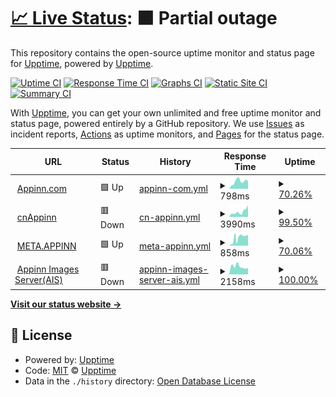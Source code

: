 # [📈 Live Status](https://status.appinn.com): <!--live status--> **🟧 Partial outage**

This repository contains the open-source uptime monitor and status page for [Upptime](https://upptime.js.org), powered by [Upptime](https://github.com/upptime/upptime).

[![Uptime CI](https://github.com/scavin/appinnuptime/workflows/Uptime%20CI/badge.svg)](https://github.com/scavin/appinnuptime/actions?query=workflow%3A%22Uptime+CI%22)
[![Response Time CI](https://github.com/scavin/appinnuptime/workflows/Response%20Time%20CI/badge.svg)](https://github.com/scavin/appinnuptime/actions?query=workflow%3A%22Response+Time+CI%22)
[![Graphs CI](https://github.com/scavin/appinnuptime/workflows/Graphs%20CI/badge.svg)](https://github.com/scavin/appinnuptime/actions?query=workflow%3A%22Graphs+CI%22)
[![Static Site CI](https://github.com/scavin/appinnuptime/workflows/Static%20Site%20CI/badge.svg)](https://github.com/scavin/appinnuptime/actions?query=workflow%3A%22Static+Site+CI%22)
[![Summary CI](https://github.com/scavin/appinnuptime/workflows/Summary%20CI/badge.svg)](https://github.com/scavin/appinnuptime/actions?query=workflow%3A%22Summary+CI%22)

With [Upptime](https://upptime.js.org), you can get your own unlimited and free uptime monitor and status page, powered entirely by a GitHub repository. We use [Issues](https://github.com/upptime/upptime/issues) as incident reports, [Actions](https://github.com/scavin/appinnuptime/actions) as uptime monitors, and [Pages](https://status.appinn.com) for the status page.

<!--start: status pages-->
<!-- This summary is generated by Upptime (https://github.com/upptime/upptime) -->
<!-- Do not edit this manually, your changes will be overwritten -->
<!-- prettier-ignore -->
| URL | Status | History | Response Time | Uptime |
| --- | ------ | ------- | ------------- | ------ |
| <img alt="" src="https://icons.duckduckgo.com/ip3/www.appinn.com.ico" height="13"> [Appinn.com](https://www.appinn.com) | 🟩 Up | [appinn-com.yml](https://github.com/scavin/appinnuptime/commits/HEAD/history/appinn-com.yml) | <details><summary><img alt="Response time graph" src="./graphs/appinn-com/response-time-week.png" height="20"> 798ms</summary><br><a href="https://status.appinn.com/history/appinn-com"><img alt="Response time 934" src="https://img.shields.io/endpoint?url=https%3A%2F%2Fraw.githubusercontent.com%2Fscavin%2Fappinnuptime%2FHEAD%2Fapi%2Fappinn-com%2Fresponse-time.json"></a><br><a href="https://status.appinn.com/history/appinn-com"><img alt="24-hour response time 836" src="https://img.shields.io/endpoint?url=https%3A%2F%2Fraw.githubusercontent.com%2Fscavin%2Fappinnuptime%2FHEAD%2Fapi%2Fappinn-com%2Fresponse-time-day.json"></a><br><a href="https://status.appinn.com/history/appinn-com"><img alt="7-day response time 798" src="https://img.shields.io/endpoint?url=https%3A%2F%2Fraw.githubusercontent.com%2Fscavin%2Fappinnuptime%2FHEAD%2Fapi%2Fappinn-com%2Fresponse-time-week.json"></a><br><a href="https://status.appinn.com/history/appinn-com"><img alt="30-day response time 788" src="https://img.shields.io/endpoint?url=https%3A%2F%2Fraw.githubusercontent.com%2Fscavin%2Fappinnuptime%2FHEAD%2Fapi%2Fappinn-com%2Fresponse-time-month.json"></a><br><a href="https://status.appinn.com/history/appinn-com"><img alt="1-year response time 949" src="https://img.shields.io/endpoint?url=https%3A%2F%2Fraw.githubusercontent.com%2Fscavin%2Fappinnuptime%2FHEAD%2Fapi%2Fappinn-com%2Fresponse-time-year.json"></a></details> | <details><summary><a href="https://status.appinn.com/history/appinn-com">70.26%</a></summary><a href="https://status.appinn.com/history/appinn-com"><img alt="All-time uptime 99.49%" src="https://img.shields.io/endpoint?url=https%3A%2F%2Fraw.githubusercontent.com%2Fscavin%2Fappinnuptime%2FHEAD%2Fapi%2Fappinn-com%2Fuptime.json"></a><br><a href="https://status.appinn.com/history/appinn-com"><img alt="24-hour uptime 100.00%" src="https://img.shields.io/endpoint?url=https%3A%2F%2Fraw.githubusercontent.com%2Fscavin%2Fappinnuptime%2FHEAD%2Fapi%2Fappinn-com%2Fuptime-day.json"></a><br><a href="https://status.appinn.com/history/appinn-com"><img alt="7-day uptime 70.26%" src="https://img.shields.io/endpoint?url=https%3A%2F%2Fraw.githubusercontent.com%2Fscavin%2Fappinnuptime%2FHEAD%2Fapi%2Fappinn-com%2Fuptime-week.json"></a><br><a href="https://status.appinn.com/history/appinn-com"><img alt="30-day uptime 83.02%" src="https://img.shields.io/endpoint?url=https%3A%2F%2Fraw.githubusercontent.com%2Fscavin%2Fappinnuptime%2FHEAD%2Fapi%2Fappinn-com%2Fuptime-month.json"></a><br><a href="https://status.appinn.com/history/appinn-com"><img alt="1-year uptime 98.22%" src="https://img.shields.io/endpoint?url=https%3A%2F%2Fraw.githubusercontent.com%2Fscavin%2Fappinnuptime%2FHEAD%2Fapi%2Fappinn-com%2Fuptime-year.json"></a></details>
| <img alt="" src="https://icons.duckduckgo.com/ip3/cn.appinn.com.ico" height="13"> [cnAppinn](https://cn.appinn.com) | 🟥 Down | [cn-appinn.yml](https://github.com/scavin/appinnuptime/commits/HEAD/history/cn-appinn.yml) | <details><summary><img alt="Response time graph" src="./graphs/cn-appinn/response-time-week.png" height="20"> 3990ms</summary><br><a href="https://status.appinn.com/history/cn-appinn"><img alt="Response time 4634" src="https://img.shields.io/endpoint?url=https%3A%2F%2Fraw.githubusercontent.com%2Fscavin%2Fappinnuptime%2FHEAD%2Fapi%2Fcn-appinn%2Fresponse-time.json"></a><br><a href="https://status.appinn.com/history/cn-appinn"><img alt="24-hour response time 9479" src="https://img.shields.io/endpoint?url=https%3A%2F%2Fraw.githubusercontent.com%2Fscavin%2Fappinnuptime%2FHEAD%2Fapi%2Fcn-appinn%2Fresponse-time-day.json"></a><br><a href="https://status.appinn.com/history/cn-appinn"><img alt="7-day response time 3990" src="https://img.shields.io/endpoint?url=https%3A%2F%2Fraw.githubusercontent.com%2Fscavin%2Fappinnuptime%2FHEAD%2Fapi%2Fcn-appinn%2Fresponse-time-week.json"></a><br><a href="https://status.appinn.com/history/cn-appinn"><img alt="30-day response time 6543" src="https://img.shields.io/endpoint?url=https%3A%2F%2Fraw.githubusercontent.com%2Fscavin%2Fappinnuptime%2FHEAD%2Fapi%2Fcn-appinn%2Fresponse-time-month.json"></a><br><a href="https://status.appinn.com/history/cn-appinn"><img alt="1-year response time 4634" src="https://img.shields.io/endpoint?url=https%3A%2F%2Fraw.githubusercontent.com%2Fscavin%2Fappinnuptime%2FHEAD%2Fapi%2Fcn-appinn%2Fresponse-time-year.json"></a></details> | <details><summary><a href="https://status.appinn.com/history/cn-appinn">99.50%</a></summary><a href="https://status.appinn.com/history/cn-appinn"><img alt="All-time uptime 98.45%" src="https://img.shields.io/endpoint?url=https%3A%2F%2Fraw.githubusercontent.com%2Fscavin%2Fappinnuptime%2FHEAD%2Fapi%2Fcn-appinn%2Fuptime.json"></a><br><a href="https://status.appinn.com/history/cn-appinn"><img alt="24-hour uptime 99.98%" src="https://img.shields.io/endpoint?url=https%3A%2F%2Fraw.githubusercontent.com%2Fscavin%2Fappinnuptime%2FHEAD%2Fapi%2Fcn-appinn%2Fuptime-day.json"></a><br><a href="https://status.appinn.com/history/cn-appinn"><img alt="7-day uptime 99.50%" src="https://img.shields.io/endpoint?url=https%3A%2F%2Fraw.githubusercontent.com%2Fscavin%2Fappinnuptime%2FHEAD%2Fapi%2Fcn-appinn%2Fuptime-week.json"></a><br><a href="https://status.appinn.com/history/cn-appinn"><img alt="30-day uptime 97.84%" src="https://img.shields.io/endpoint?url=https%3A%2F%2Fraw.githubusercontent.com%2Fscavin%2Fappinnuptime%2FHEAD%2Fapi%2Fcn-appinn%2Fuptime-month.json"></a><br><a href="https://status.appinn.com/history/cn-appinn"><img alt="1-year uptime 98.45%" src="https://img.shields.io/endpoint?url=https%3A%2F%2Fraw.githubusercontent.com%2Fscavin%2Fappinnuptime%2FHEAD%2Fapi%2Fcn-appinn%2Fuptime-year.json"></a></details>
| <img alt="" src="https://icons.duckduckgo.com/ip3/meta.appinn.net.ico" height="13"> [META.APPINN](https://meta.appinn.net) | 🟩 Up | [meta-appinn.yml](https://github.com/scavin/appinnuptime/commits/HEAD/history/meta-appinn.yml) | <details><summary><img alt="Response time graph" src="./graphs/meta-appinn/response-time-week.png" height="20"> 858ms</summary><br><a href="https://status.appinn.com/history/meta-appinn"><img alt="Response time 901" src="https://img.shields.io/endpoint?url=https%3A%2F%2Fraw.githubusercontent.com%2Fscavin%2Fappinnuptime%2FHEAD%2Fapi%2Fmeta-appinn%2Fresponse-time.json"></a><br><a href="https://status.appinn.com/history/meta-appinn"><img alt="24-hour response time 1176" src="https://img.shields.io/endpoint?url=https%3A%2F%2Fraw.githubusercontent.com%2Fscavin%2Fappinnuptime%2FHEAD%2Fapi%2Fmeta-appinn%2Fresponse-time-day.json"></a><br><a href="https://status.appinn.com/history/meta-appinn"><img alt="7-day response time 858" src="https://img.shields.io/endpoint?url=https%3A%2F%2Fraw.githubusercontent.com%2Fscavin%2Fappinnuptime%2FHEAD%2Fapi%2Fmeta-appinn%2Fresponse-time-week.json"></a><br><a href="https://status.appinn.com/history/meta-appinn"><img alt="30-day response time 897" src="https://img.shields.io/endpoint?url=https%3A%2F%2Fraw.githubusercontent.com%2Fscavin%2Fappinnuptime%2FHEAD%2Fapi%2Fmeta-appinn%2Fresponse-time-month.json"></a><br><a href="https://status.appinn.com/history/meta-appinn"><img alt="1-year response time 979" src="https://img.shields.io/endpoint?url=https%3A%2F%2Fraw.githubusercontent.com%2Fscavin%2Fappinnuptime%2FHEAD%2Fapi%2Fmeta-appinn%2Fresponse-time-year.json"></a></details> | <details><summary><a href="https://status.appinn.com/history/meta-appinn">70.06%</a></summary><a href="https://status.appinn.com/history/meta-appinn"><img alt="All-time uptime 99.43%" src="https://img.shields.io/endpoint?url=https%3A%2F%2Fraw.githubusercontent.com%2Fscavin%2Fappinnuptime%2FHEAD%2Fapi%2Fmeta-appinn%2Fuptime.json"></a><br><a href="https://status.appinn.com/history/meta-appinn"><img alt="24-hour uptime 100.00%" src="https://img.shields.io/endpoint?url=https%3A%2F%2Fraw.githubusercontent.com%2Fscavin%2Fappinnuptime%2FHEAD%2Fapi%2Fmeta-appinn%2Fuptime-day.json"></a><br><a href="https://status.appinn.com/history/meta-appinn"><img alt="7-day uptime 70.06%" src="https://img.shields.io/endpoint?url=https%3A%2F%2Fraw.githubusercontent.com%2Fscavin%2Fappinnuptime%2FHEAD%2Fapi%2Fmeta-appinn%2Fuptime-week.json"></a><br><a href="https://status.appinn.com/history/meta-appinn"><img alt="30-day uptime 82.97%" src="https://img.shields.io/endpoint?url=https%3A%2F%2Fraw.githubusercontent.com%2Fscavin%2Fappinnuptime%2FHEAD%2Fapi%2Fmeta-appinn%2Fuptime-month.json"></a><br><a href="https://status.appinn.com/history/meta-appinn"><img alt="1-year uptime 98.29%" src="https://img.shields.io/endpoint?url=https%3A%2F%2Fraw.githubusercontent.com%2Fscavin%2Fappinnuptime%2FHEAD%2Fapi%2Fmeta-appinn%2Fuptime-year.json"></a></details>
| <img alt="" src="https://icons.duckduckgo.com/ip3/static2.appinn.com.ico" height="13"> [Appinn Images Server(AIS)](https://static2.appinn.com) | 🟥 Down | [appinn-images-server-ais.yml](https://github.com/scavin/appinnuptime/commits/HEAD/history/appinn-images-server-ais.yml) | <details><summary><img alt="Response time graph" src="./graphs/appinn-images-server-ais/response-time-week.png" height="20"> 2158ms</summary><br><a href="https://status.appinn.com/history/appinn-images-server-ais"><img alt="Response time 1170" src="https://img.shields.io/endpoint?url=https%3A%2F%2Fraw.githubusercontent.com%2Fscavin%2Fappinnuptime%2FHEAD%2Fapi%2Fappinn-images-server-ais%2Fresponse-time.json"></a><br><a href="https://status.appinn.com/history/appinn-images-server-ais"><img alt="24-hour response time 1759" src="https://img.shields.io/endpoint?url=https%3A%2F%2Fraw.githubusercontent.com%2Fscavin%2Fappinnuptime%2FHEAD%2Fapi%2Fappinn-images-server-ais%2Fresponse-time-day.json"></a><br><a href="https://status.appinn.com/history/appinn-images-server-ais"><img alt="7-day response time 2158" src="https://img.shields.io/endpoint?url=https%3A%2F%2Fraw.githubusercontent.com%2Fscavin%2Fappinnuptime%2FHEAD%2Fapi%2Fappinn-images-server-ais%2Fresponse-time-week.json"></a><br><a href="https://status.appinn.com/history/appinn-images-server-ais"><img alt="30-day response time 1836" src="https://img.shields.io/endpoint?url=https%3A%2F%2Fraw.githubusercontent.com%2Fscavin%2Fappinnuptime%2FHEAD%2Fapi%2Fappinn-images-server-ais%2Fresponse-time-month.json"></a><br><a href="https://status.appinn.com/history/appinn-images-server-ais"><img alt="1-year response time 1170" src="https://img.shields.io/endpoint?url=https%3A%2F%2Fraw.githubusercontent.com%2Fscavin%2Fappinnuptime%2FHEAD%2Fapi%2Fappinn-images-server-ais%2Fresponse-time-year.json"></a></details> | <details><summary><a href="https://status.appinn.com/history/appinn-images-server-ais">100.00%</a></summary><a href="https://status.appinn.com/history/appinn-images-server-ais"><img alt="All-time uptime 94.53%" src="https://img.shields.io/endpoint?url=https%3A%2F%2Fraw.githubusercontent.com%2Fscavin%2Fappinnuptime%2FHEAD%2Fapi%2Fappinn-images-server-ais%2Fuptime.json"></a><br><a href="https://status.appinn.com/history/appinn-images-server-ais"><img alt="24-hour uptime 100.00%" src="https://img.shields.io/endpoint?url=https%3A%2F%2Fraw.githubusercontent.com%2Fscavin%2Fappinnuptime%2FHEAD%2Fapi%2Fappinn-images-server-ais%2Fuptime-day.json"></a><br><a href="https://status.appinn.com/history/appinn-images-server-ais"><img alt="7-day uptime 100.00%" src="https://img.shields.io/endpoint?url=https%3A%2F%2Fraw.githubusercontent.com%2Fscavin%2Fappinnuptime%2FHEAD%2Fapi%2Fappinn-images-server-ais%2Fuptime-week.json"></a><br><a href="https://status.appinn.com/history/appinn-images-server-ais"><img alt="30-day uptime 100.00%" src="https://img.shields.io/endpoint?url=https%3A%2F%2Fraw.githubusercontent.com%2Fscavin%2Fappinnuptime%2FHEAD%2Fapi%2Fappinn-images-server-ais%2Fuptime-month.json"></a><br><a href="https://status.appinn.com/history/appinn-images-server-ais"><img alt="1-year uptime 100.00%" src="https://img.shields.io/endpoint?url=https%3A%2F%2Fraw.githubusercontent.com%2Fscavin%2Fappinnuptime%2FHEAD%2Fapi%2Fappinn-images-server-ais%2Fuptime-year.json"></a></details>

<!--end: status pages-->

[**Visit our status website →**](https://status.appinn.com)

## 📄 License

- Powered by: [Upptime](https://github.com/upptime/upptime)
- Code: [MIT](./LICENSE) © [Upptime](https://upptime.js.org)
- Data in the `./history` directory: [Open Database License](https://opendatacommons.org/licenses/odbl/1-0/)
